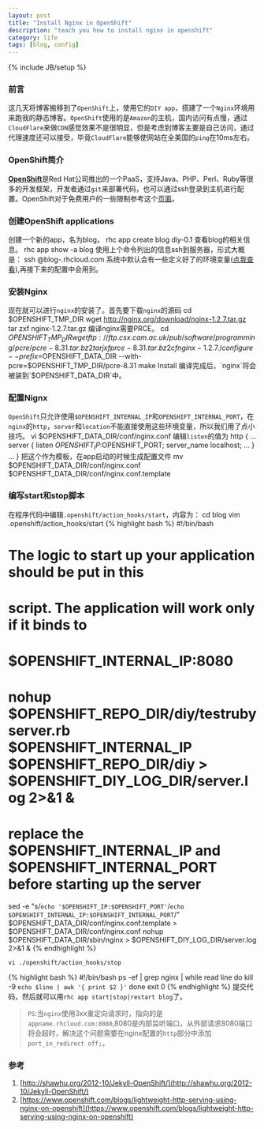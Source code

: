 ```yaml
---
layout: post
title: "Install Nginx in OpenShift"
description: "teach you how to install nginx in openshift"
category: life
tags: [blog, config]
---
```

{% include JB/setup %}

### 前言
这几天将博客搬移到了`OpenShift`上，使用它的`DIY app`，搭建了一个`Nginx`环境用来跑我的静态博客。`OpenShift`使用的是`Amazon`的主机，国内访问有点慢，通过`CloudFlare`来做`CDN`感觉效果不是很明显，但是考虑到博客主要是自己访问，通过代理速度还可以接受，毕竟`CloudFlare`能够使网站在全美国的`ping`在10ms左右。

### OpenShift简介
[**OpenShift**](https://openshift.redhat.com)是Red Hat公司推出的一个PaaS，支持Java、PHP、Perl、Ruby等很多的开发框架，开发者通过`git`来部署代码，也可以通过ssh登录到主机进行配置。OpenShift对于免费用户的一些限制参考这个[页面](https://www.openshift.com/faq/how-many-applications-can-i-deploy-and-what-resource-limitations-would-they-have)。
<!--more-->
### 创建OpenShift applications
创建一个新的app，名为blog。
    rhc app create blog diy-0.1
查看blog的相关信息。
    rhc app show -a blog
使用上个命令列出的信息ssh到服务器，形式大概是：
    ssh <random-strings>@blog-<your-namespace>.rhcloud.com
系统中默认会有一些定义好了的环境变量([点我查看](https://www.openshift.com/page/openshift-environment-variables)),再接下来的配置中会用到。

### 安装Nginx
现在就可以进行`nginx`的安装了。首先要下载`nginx`的源码
    cd $OPENSHIFT_TMP_DIR
    wget http://nginx.org/download/nginx-1.2.7.tar.gz
    tar zxf nginx-1.2.7.tar.gz
编译nginx需要PRCE。
    cd $OPENSHIFT_TMP_DIR
    wget ftp://ftp.csx.cam.ac.uk/pub/software/programming/pcre/pcre-8.31.tar.bz2
    tar jxf prce-8.31.tar.bz2
    cf nginx-1.2.7
    ./configure --prefix=$OPENSHIFT_DATA_DIR --with-pcre=$OPENSHIFT_TMP_DIR/pcre-8.31
    make Install
编译完成后，`nginx`将会被装到`$OPENSHIFT_DATA_DIR`中。

### 配置Nignx
`OpenShift`只允许使用`$OPENSHIFT_INTERNAL_IP`和`OPENSHIFT_INTERNAL_PORT`，在`nginx`的`http`，`server`和`location`不能直接使用这些环境变量，所以我们用了点小技巧。
    vi $OPENSHIFT_DATA_DIR/conf/nginx.conf
    编辑`listen`的值为
    http {
        ...
        server {
            listen $OPENSHIFT_IP:$OPENSHIFT_PORT;
            server_name localhost;
            ...
        }
        ...
    }
    把这个作为模板，在app启动的时候生成配置文件
    mv $OPENSHIFT_DATA_DIR/conf/nginx.conf $OPENSHIFT_DATA_DIR/conf/nginx.conf.template

### 编写start和stop脚本
在程序代码中编辑`.openshift/action_hooks/start`，内容为：
    cd blog
    vim .openshift/action_hooks/start
{% highlight bash %}
#!/bin/bash
# The logic to start up your application should be put in this
# script. The application will work only if it binds to
# $OPENSHIFT_INTERNAL_IP:8080
# nohup $OPENSHIFT_REPO_DIR/diy/testrubyserver.rb $OPENSHIFT_INTERNAL_IP $OPENSHIFT_REPO_DIR/diy > $OPENSHIFT_DIY_LOG_DIR/server.log 2>&1 &
# replace the $OPENSHIFT_INTERNAL_IP and $OPENSHIFT_INTERNAL_PORT before starting up the server
sed -e "s/`echo '$OPENSHIFT_IP:$OPENSHIFT_PORT'`/`echo $OPENSHIFT_INTERNAL_IP:$OPENSHIFT_INTERNAL_PORT`/" $OPENSHIFT_DATA_DIR/conf/nginx.conf.template > $OPENSHIFT_DATA_DIR/conf/nginx.conf
nohup $OPENSHIFT_DATA_DIR/sbin/nginx > $OPENSHIFT_DIY_LOG_DIR/server.log 2>&1 &
{% endhighlight %}
    
    vi ./openshift/action_hooks/stop
{% highlight bash %}
#!/bin/bash
ps -ef | grep nginx | while read line
do
  kill -9 `echo $line | awk '{ print $2 }'`
done
exit 0
{% endhighlight %}
提交代码，然后就可以用`rhc app start|stop|restart blog`了。

>`PS`:当`nginx`使用3xx重定向请求时，指向的是`appname.rhcloud.com:8080`,8080是内部监听端口，从外部请求8080端口将会超时，解决这个问题需要在nginx配置的`http`部分中添加`port_in_redirect off;`。

### 参考
1. [http://shawhu.org/2012-10/Jekyll-OpenShift/](http://shawhu.org/2012-10/Jekyll-OpenShift/)
2. [https://www.openshift.com/blogs/lightweight-http-serving-using-nginx-on-openshift](https://www.openshift.com/blogs/lightweight-http-serving-using-nginx-on-openshift)
